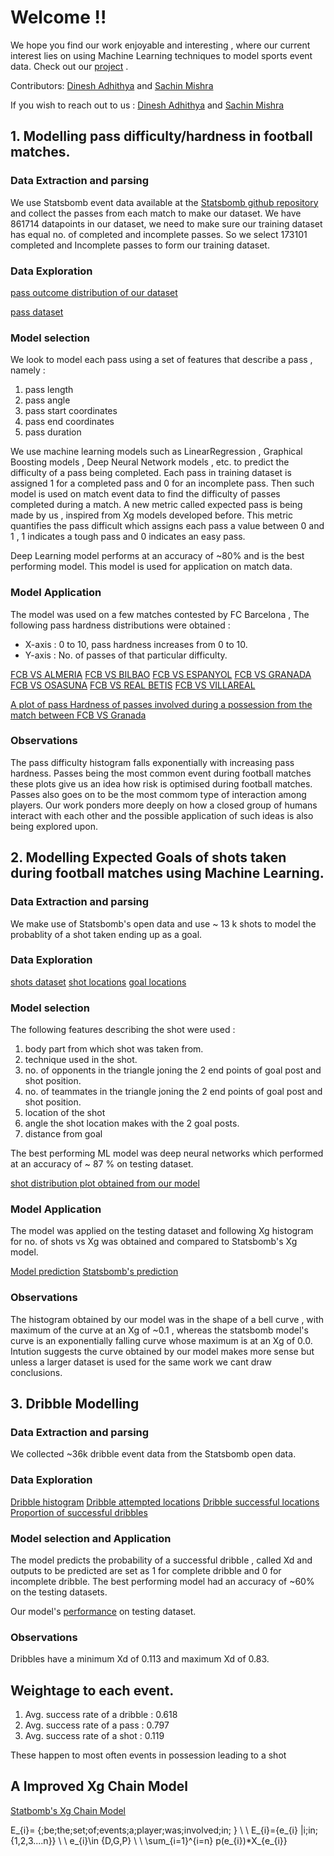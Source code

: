 # Welcome !!

We hope you find our work enjoyable and interesting , where our current interest lies on using Machine Learning techniques to model sports event data.
Check out our [project](https://github.com/Dinesh-Adhithya-H/Machine-learning-in-Football) .

Contributors: [Dinesh Adhithya](https://github.com/Dinesh-Adhithya-H) and [Sachin Mishra](https://github.com/nihcaSInParis)

If you wish to reach out to us : [Dinesh Adhithya](mailto:hdinesh18@iiserb.ac.in) and [Sachin Mishra](mailto:sachin18@iiserb.ac.in)

## 1. Modelling pass difficulty/hardness in football matches.


### Data Extraction and parsing

We use Statsbomb event data available at the [Statsbomb github repository](https://github.com/statsbomb/open-data) and collect the passes from each match to make our dataset.
We have 861714 datapoints in our dataset, we need to make sure our training dataset has equal no. of completed and incomplete passes. So we select 173101 completed and Incomplete passes to form our training dataset.


### Data Exploration

[pass outcome distribution of our dataset](https://github.com/Dinesh-Adhithya-H/sports-analytics/blob/master/pass_distribution.png)

[pass dataset](https://github.com/Dinesh-Adhithya-H/sports-analytics/blob/master/passes_exploration.png)


### Model selection

We look to model each pass using a set of features that describe a pass , namely :

1. pass length
2. pass angle
3. pass start coordinates
4. pass end coordinates 
5. pass duration

We use machine learning models such as LinearRegression , Graphical Boosting models , Deep Neural Network models , etc. to predict the difficulty of a pass being completed.
Each pass in training dataset is assigned 1 for a completed pass and 0 for an incomplete pass. Then such model is used on match event data to find the difficulty of passes completed during a match. A new metric called expected pass is being made by us , inspired from Xg models developed before. This metric quantifies the pass difficult which assigns each pass a value between 0 and 1 , 1 indicates a tough pass and 0 indicates an easy pass.

Deep Learning model performs at an accuracy of ~80% and is the best performing model. This model is used for application on match data.


### Model Application

The model was used on a few matches contested by FC Barcelona , The following pass hardness distributions were obtained :
- X-axis : 0 to 10, pass hardness increases from 0 to 10.
- Y-axis : No. of passes of that particular difficulty.

[FCB VS ALMERIA](https://github.com/Dinesh-Adhithya-H/sports-analytics/blob/master/fcb%20vs%20almeria.png)
[FCB VS BILBAO](https://github.com/Dinesh-Adhithya-H/sports-analytics/blob/master/fcb%20vs%20bilbao.png)
[FCB VS ESPANYOL](https://github.com/Dinesh-Adhithya-H/sports-analytics/blob/master/fcb%20vs%20espanyol.png)
[FCB VS GRANADA](https://github.com/Dinesh-Adhithya-H/sports-analytics/blob/master/fcb%20vs%20granada.png)
[FCB VS OSASUNA](https://github.com/Dinesh-Adhithya-H/sports-analytics/blob/master/fcb%20vs%20osasuna.png)
[FCB VS REAL BETIS](https://github.com/Dinesh-Adhithya-H/sports-analytics/blob/master/fcb%20vs%20real%20betis.png)
[FCB VS VILLAREAL](https://github.com/Dinesh-Adhithya-H/sports-analytics/blob/master/fcb%20vs%20villareal.png)


[A plot of pass Hardness of passes involved during a possession from the match between FCB VS Granada](https://github.com/Dinesh-Adhithya-H/Machine-learning-in-Football/blob/main/possession.png)

### Observations

The pass difficulty histogram falls exponentially with increasing pass hardness. Passes being the most common event during football matches these plots give us an idea how risk is optimised during football matches. Passes also goes on to be the most commom type of interaction among players. Our work ponders more deeply on how a closed group of humans interact with each other and the possible application of such ideas is also being explored upon.



## 2. Modelling Expected Goals of shots taken during football matches using Machine Learning.


### Data Extraction and parsing
We make use of Statsbomb's open data and use ~ 13 k shots to model the probablity of a shot taken ending up as a goal.

### Data Exploration

[shots dataset](https://github.com/Dinesh-Adhithya-H/Machine-learning-in-Football/blob/main/shots_exploration_1.png)
[shot locations](https://github.com/Dinesh-Adhithya-H/Machine-learning-in-Football/blob/main/shots_histogram.png)
[goal locations](https://github.com/Dinesh-Adhithya-H/Machine-learning-in-Football/blob/main/goals_histogram.png)

### Model selection

The following features describing the shot were used :

1. body part from which shot was taken from.
2. technique used in the shot.
3. no. of opponents in the triangle joning the 2 end points of goal post and shot position.
4. no. of teammates	in the triangle joning the 2 end points of goal post and shot position.
5. location of the shot
6. angle the shot location makes with the 2 goal posts.
7. distance from goal

The best performing ML model was deep neural networks which performed at an accuracy of ~ 87 % on testing dataset.

[shot distribution plot obtained from our model](https://github.com/Dinesh-Adhithya-H/Machine-learning-in-Football/blob/main/shot_distribution.png)


### Model Application

The model was applied on the testing dataset and following Xg histogram for no. of shots vs Xg was obtained and compared to Statsbomb's Xg model.

[Model prediction](https://github.com/Dinesh-Adhithya-H/Machine-learning-in-Football/blob/82e0d69445428cbb65ff2e4be910c12b4c6ae878/shots_histogram_model_vs_statsbomb.png)
[Statsbomb's prediction](https://github.com/Dinesh-Adhithya-H/Machine-learning-in-Football/blob/main/shots_histogram_model_vs_statsbomb_1.png)

### Observations

The histogram obtained by our model was in the shape of a bell curve , with maximum of the curve at an Xg of ~0.1 , whereas the statsbomb model's curve is an exponentially falling  curve whose maximum is at an Xg of 0.0. Intution suggests the curve obtained by our model makes more sense but unless a larger dataset is used for the same work we cant draw conclusions.

## 3. Dribble Modelling 

### Data Extraction and parsing
We collected ~36k dribble event data from the Statsbomb open data.

### Data Exploration

[Dribble histogram](https://github.com/Dinesh-Adhithya-H/Machine-learning-in-Football/blob/main/dribble_hist.png)
[Dribble attempted locations](https://github.com/Dinesh-Adhithya-H/Machine-learning-in-Football/blob/main/dribbles.png)
[Dribble successful locations](https://github.com/Dinesh-Adhithya-H/Machine-learning-in-Football/blob/main/success_dribbles.png)
[Proportion of successful dribbles](https://github.com/Dinesh-Adhithya-H/Machine-learning-in-Football/blob/main/prop_success_dribbles.png)

### Model selection and Application

The model predicts the probability of a successful dribble , called Xd and outputs to be predicted are set as 1 for complete dribble and 0 for incomplete dribble.
The best performing model had an accuracy of ~60% on the testing datasets.

Our model's [performance](https://github.com/Dinesh-Adhithya-H/Machine-learning-in-Football/blob/main/Xd.png) on testing dataset.

### Observations

Dribbles have a minimum Xd of 0.113 and maximum Xd of 0.83.  

## Weightage to each event.

1. Avg. success rate of a dribble : 0.618
2. Avg. success rate of a pass : 0.797
3. Avg. success rate of a shot : 0.119

These happen to most often events in possession leading to a shot

## A Improved Xg Chain Model

[Statbomb's Xg Chain Model](https://statsbomb.com/2018/08/introducing-xgchain-and-xgbuildup/)

E_{i}= \{\;be\;the\;set\;of\;events\;a\;player\;was\;involved\;in\; \}
\\
\\
E_{i}=\{e_{i} |i\;in\;\{1,2,3....n\}\}
\\
\\
e_{i}\in \{D,G,P\} 
\\
\\
\sum_{i=1}^{i=n} p(e_{i})*X_{e_{i}}
















